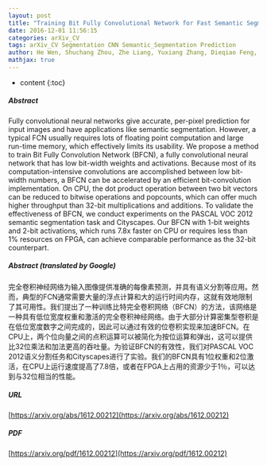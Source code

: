 ```yaml
---
layout: post
title: "Training Bit Fully Convolutional Network for Fast Semantic Segmentation"
date: 2016-12-01 11:56:15
categories: arXiv_CV
tags: arXiv_CV Segmentation CNN Semantic_Segmentation Prediction
author: He Wen, Shuchang Zhou, Zhe Liang, Yuxiang Zhang, Dieqiao Feng, Xinyu Zhou, Cong Yao
mathjax: true
---
```


* content
{:toc}

##### Abstract
Fully convolutional neural networks give accurate, per-pixel prediction for input images and have applications like semantic segmentation. However, a typical FCN usually requires lots of floating point computation and large run-time memory, which effectively limits its usability. We propose a method to train Bit Fully Convolution Network (BFCN), a fully convolutional neural network that has low bit-width weights and activations. Because most of its computation-intensive convolutions are accomplished between low bit-width numbers, a BFCN can be accelerated by an efficient bit-convolution implementation. On CPU, the dot product operation between two bit vectors can be reduced to bitwise operations and popcounts, which can offer much higher throughput than 32-bit multiplications and additions. To validate the effectiveness of BFCN, we conduct experiments on the PASCAL VOC 2012 semantic segmentation task and Cityscapes. Our BFCN with 1-bit weights and 2-bit activations, which runs 7.8x faster on CPU or requires less than 1\% resources on FPGA, can achieve comparable performance as the 32-bit counterpart.

##### Abstract (translated by Google)
完全卷积神经网络为输入图像提供准确的每像素预测，并具有语义分割等应用。然而，典型的FCN通常需要大量的浮点计算和大的运行时间内存，这就有效地限制了其可用性。我们提出了一种训练比特完全卷积网络（BFCN）的方法，该网络是一种具有低位宽度权重和激活的完全卷积神经网络。由于大部分计算密集型卷积是在低位宽度数字之间完成的，因此可以通过有效的位卷积实现来加速BFCN。在CPU上，两个位向量之间的点积运算可以被简化为按位运算和弹出，这可以提供比32位乘法和加法更高的吞吐量。为验证BFCN的有效性，我们对PASCAL VOC 2012语义分割任务和Cityscapes进行了实验。我们的BFCN具有1位权重和2位激活，在CPU上运行速度提高了7.8倍，或者在FPGA上占用的资源少于1％，可以达到与32位相当的性能。

##### URL
[https://arxiv.org/abs/1612.00212](https://arxiv.org/abs/1612.00212)

##### PDF
[https://arxiv.org/pdf/1612.00212](https://arxiv.org/pdf/1612.00212)

